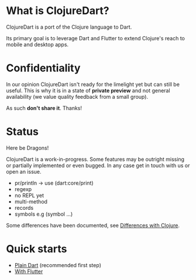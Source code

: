 # What is ClojureDart?

ClojureDart is a port of the Clojure language to Dart.

Its primary goal is to leverage Dart and Flutter to extend Clojure's reach to
mobile and desktop apps.

# Confidentiality

In our opinion ClojureDart isn't ready for the limelight yet but can still be
useful. This is why it is in a state of **private preview** and not general
availability (we value quality feedback from a small group).

As such **don't share it**. Thanks!

# Status

Here be Dragons!

ClojureDart is a work-in-progress. Some features may be outright missing or
partially implemented or even bugged. In any case get in touch with us or open
an issue.

- pr/println -> use (dart:core/print)
- regexp
- no REPL yet
- multi-method
- records
- symbols e.g (symbol ...)

Some differences have been documented, see [Differences with Clojure](doc/differences.md).

# Quick starts

- [Plain Dart](doc/quick-start.md) (recommended first step)
- [With Flutter](doc/flutter-quick-start.md)

